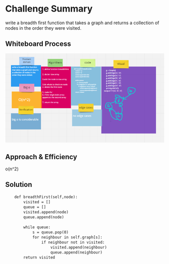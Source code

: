 # Challenge Summary
write a breadth first function that takes a graph and returns a collection of nodes in the order they were visited.


## Whiteboard Process
![img](code36.png)

## Approach & Efficiency
o(n^2)

## Solution

```
    def breadthFirst(self,node):
        visited = [] 
        queue = []   
        visited.append(node)
        queue.append(node)

        while queue:
            s = queue.pop(0) 
            for neighbour in self.graph[s]:
                if neighbour not in visited:
                    visited.append(neighbour)
                    queue.append(neighbour)
        return visited


```
